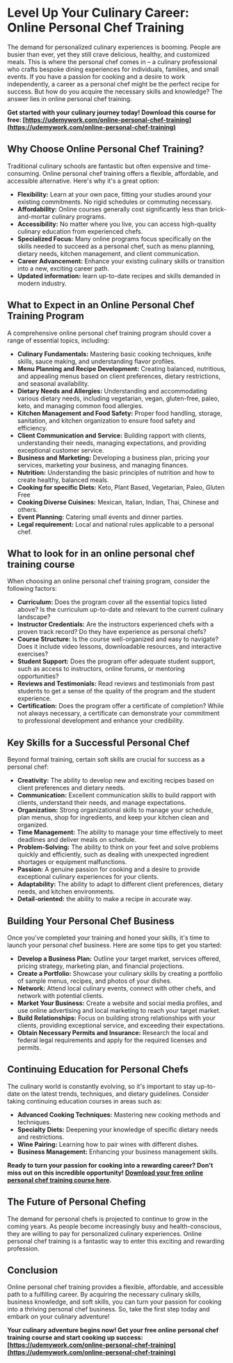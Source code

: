 # Level Up Your Culinary Career: Online Personal Chef Training

The demand for personalized culinary experiences is booming. People are busier than ever, yet they still crave delicious, healthy, and customized meals. This is where the personal chef comes in – a culinary professional who crafts bespoke dining experiences for individuals, families, and small events. If you have a passion for cooking and a desire to work independently, a career as a personal chef might be the perfect recipe for success. But how do you acquire the necessary skills and knowledge? The answer lies in online personal chef training.

**Get started with your culinary journey today! Download this course for free: [https://udemywork.com/online-personal-chef-training](https://udemywork.com/online-personal-chef-training)**

## Why Choose Online Personal Chef Training?

Traditional culinary schools are fantastic but often expensive and time-consuming. Online personal chef training offers a flexible, affordable, and accessible alternative. Here's why it's a great option:

*   **Flexibility:** Learn at your own pace, fitting your studies around your existing commitments. No rigid schedules or commuting necessary.
*   **Affordability:** Online courses generally cost significantly less than brick-and-mortar culinary programs.
*   **Accessibility:** No matter where you live, you can access high-quality culinary education from experienced chefs.
*   **Specialized Focus:** Many online programs focus specifically on the skills needed to succeed as a personal chef, such as menu planning, dietary needs, kitchen management, and client communication.
*   **Career Advancement:** Enhance your existing culinary skills or transition into a new, exciting career path.
*   **Updated information:** learn up-to-date recipes and skills demanded in modern industry.

## What to Expect in an Online Personal Chef Training Program

A comprehensive online personal chef training program should cover a range of essential topics, including:

*   **Culinary Fundamentals:** Mastering basic cooking techniques, knife skills, sauce making, and understanding flavor profiles.
*   **Menu Planning and Recipe Development:** Creating balanced, nutritious, and appealing menus based on client preferences, dietary restrictions, and seasonal availability.
*   **Dietary Needs and Allergies:** Understanding and accommodating various dietary needs, including vegetarian, vegan, gluten-free, paleo, keto, and managing common food allergies.
*   **Kitchen Management and Food Safety:** Proper food handling, storage, sanitation, and kitchen organization to ensure food safety and efficiency.
*   **Client Communication and Service:** Building rapport with clients, understanding their needs, managing expectations, and providing exceptional customer service.
*   **Business and Marketing:** Developing a business plan, pricing your services, marketing your business, and managing finances.
*   **Nutrition:** Understanding the basic principles of nutrition and how to create healthy, balanced meals.
*   **Cooking for specific Diets:** Keto, Plant Based, Vegetarian, Paleo, Gluten Free
*   **Cooking Diverse Cuisines:** Mexican, Italian, Indian, Thai, Chinese and others.
*   **Event Planning:** Catering small events and dinner parties.
*    **Legal requirement:** Local and national rules applicable to a personal chef.

## What to look for in an online personal chef training course

When choosing an online personal chef training program, consider the following factors:

*   **Curriculum:** Does the program cover all the essential topics listed above? Is the curriculum up-to-date and relevant to the current culinary landscape?
*   **Instructor Credentials:** Are the instructors experienced chefs with a proven track record? Do they have experience as personal chefs?
*   **Course Structure:** Is the course well-organized and easy to navigate? Does it include video lessons, downloadable resources, and interactive exercises?
*   **Student Support:** Does the program offer adequate student support, such as access to instructors, online forums, or mentoring opportunities?
*   **Reviews and Testimonials:** Read reviews and testimonials from past students to get a sense of the quality of the program and the student experience.
*   **Certification:** Does the program offer a certificate of completion? While not always necessary, a certificate can demonstrate your commitment to professional development and enhance your credibility.

## Key Skills for a Successful Personal Chef

Beyond formal training, certain soft skills are crucial for success as a personal chef:

*   **Creativity:** The ability to develop new and exciting recipes based on client preferences and dietary needs.
*   **Communication:** Excellent communication skills to build rapport with clients, understand their needs, and manage expectations.
*   **Organization:** Strong organizational skills to manage your schedule, plan menus, shop for ingredients, and keep your kitchen clean and organized.
*   **Time Management:** The ability to manage your time effectively to meet deadlines and deliver meals on schedule.
*   **Problem-Solving:** The ability to think on your feet and solve problems quickly and efficiently, such as dealing with unexpected ingredient shortages or equipment malfunctions.
*   **Passion:** A genuine passion for cooking and a desire to provide exceptional culinary experiences for your clients.
*   **Adaptability:** The ability to adapt to different client preferences, dietary needs, and kitchen environments.
*   **Detail-oriented:** the ability to make a recipe in accurate way.

## Building Your Personal Chef Business

Once you've completed your training and honed your skills, it's time to launch your personal chef business. Here are some tips to get you started:

*   **Develop a Business Plan:** Outline your target market, services offered, pricing strategy, marketing plan, and financial projections.
*   **Create a Portfolio:** Showcase your culinary skills by creating a portfolio of sample menus, recipes, and photos of your dishes.
*   **Network:** Attend local culinary events, connect with other chefs, and network with potential clients.
*   **Market Your Business:** Create a website and social media profiles, and use online advertising and local marketing to reach your target market.
*   **Build Relationships:** Focus on building strong relationships with your clients, providing exceptional service, and exceeding their expectations.
*   **Obtain Necessary Permits and Insurance:** Research the local and federal legal requirements and apply for the required licenses and permits.

## Continuing Education for Personal Chefs

The culinary world is constantly evolving, so it's important to stay up-to-date on the latest trends, techniques, and dietary guidelines. Consider taking continuing education courses in areas such as:

*   **Advanced Cooking Techniques:** Mastering new cooking methods and techniques.
*   **Specialty Diets:** Deepening your knowledge of specific dietary needs and restrictions.
*   **Wine Pairing:** Learning how to pair wines with different dishes.
*   **Business Management:** Enhancing your business management skills.

**Ready to turn your passion for cooking into a rewarding career? Don't miss out on this incredible opportunity! [Download your free online personal chef training course here](https://udemywork.com/online-personal-chef-training).**

## The Future of Personal Chefing

The demand for personal chefs is projected to continue to grow in the coming years. As people become increasingly busy and health-conscious, they are willing to pay for personalized culinary experiences. Online personal chef training is a fantastic way to enter this exciting and rewarding profession.

## Conclusion

Online personal chef training provides a flexible, affordable, and accessible path to a fulfilling career. By acquiring the necessary culinary skills, business knowledge, and soft skills, you can turn your passion for cooking into a thriving personal chef business. So, take the first step today and embark on your culinary adventure!

**Your culinary adventure begins now! Get your free online personal chef training course and start cooking up success: [https://udemywork.com/online-personal-chef-training](https://udemywork.com/online-personal-chef-training)**
